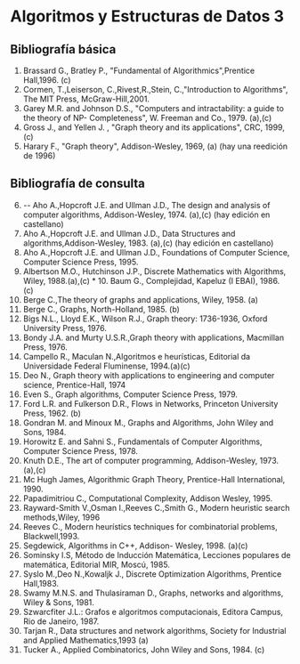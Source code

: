 # Algoritmos y Estructuras de Datos 3

## Bibliografía básica
1. Brassard G., Bratley P., "Fundamental of Algorithmics",Prentice Hall,1996. (c)
2. Cormen, T.,Leiserson, C.,Rivest,R.,Stein, C.,"Introduction to Algorithms", The MIT Press, McGraw-Hill,2001.
3. Garey M.R. and Johnson D.S., "Computers and intractability: a guide to the theory of NP- Completeness", W. Freeman and Co., 1979. (a),(c)
4. Gross J., and Yellen J. , "Graph theory and its applications", CRC, 1999, (c)
5. Harary F., "Graph theory", Addison-Wesley, 1969, (a) (hay una reedición de 1996)

## Bibliografía de consulta
6. -- Aho A.,Hopcroft J.E. and Ullman J.D., The design and analysis of computer algorithms, Addison-Wesley, 1974. (a),(c) (hay edición en castellano)
7. Aho A.,Hopcroft J.E. and Ullman J.D., Data Structures and algorithms,Addison-Wesley, 1983. (a),(c) (hay edición en castellano)
8. Aho A.,Hopcroft J.E. and Ullman J.D., Foundations of Computer Science, Computer Science Press, 1995.
9. Albertson M.O., Hutchinson J.P., Discrete Mathematics with Algorithms, Wiley, 1988.(a),(c) * 10. Baum G., Complejidad, Kapeluz (I EBAI), 1986. (c)
11. Berge C.,The theory of graphs and applications, Wiley, 1958. (a)
12. Berge C., Graphs, North-Holland, 1985. (b)
13. Bigs N.L., Lloyd E.K., Wilson R.J., Graph theory: 1736-1936, Oxford University Press, 1976.
14. Bondy J.A. and Murty U.S.R.,Graph theory with applications, Macmillan Press, 1976.
15. Campello R., Maculan N.,Algoritmos e heurísticas, Editorial da Universidade Federal Fluminense, 1994.(a)(c)
16. Deo N., Graph theory with applications to engineering and computer science, Prentice-Hall, 1974
17. Even S., Graph algorithms, Computer Science Press, 1979.
18. Ford L.R. and Fulkerson D.R., Flows in Networks, Princeton University Press, 1962. (b)
19. Gondran M. and Minoux M., Graphs and Algorithms, John Wiley and Sons, 1984.
20. Horowitz E. and Sahni S., Fundamentals of Computer Algorithms, Computer Science Press, 1978.
21. Knuth D.E., The art of computer programming, Addison-Wesley, 1973. (a),(c)
22. Mc Hugh James, Algorithmic Graph Theory, Prentice-Hall International, 1990.
23. Papadimitriou C., Computational Complexity, Addison Wesley, 1995.
24. Rayward-Smith V.,Osman I.,Reeves C.,Smith G., Modern heuristic search methods,Wiley, 1996
25. Reeves C., Modern heurístics techniques for combinatorial problems, Blackwell,1993.
26. Segdewick, Algorithms in C++, Addison- Wesley, 1998. (a)(c)
27. Sominsky I.S, Método de Inducción Matemática, Lecciones populares de matemática, Editorial MIR, Moscú, 1985.
28. Syslo M.,Deo N.,Kowaljk J., Discrete Optimization Algorithms, Prentice Hall,1983.
29. Swamy M.N.S. and Thulasiraman D., Graphs, networks and algorithms, Wiley & Sons, 1981.
30. Szwarcfiter J.L.: Grafos e algoritmos computacionais, Editora Campus, Rio de Janeiro, 1987.
31. Tarjan R., Data structures and network algorithms, Society for Industrial and Applied Mathematics,1993 (a)
32. Tucker A., Applied Combinatorics, John Wiley and Sons, 1984. (c)